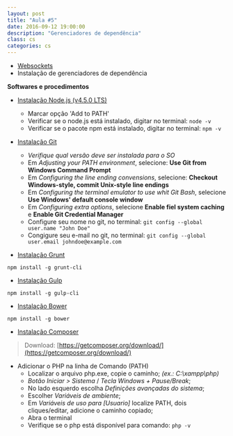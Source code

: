 ```yaml
---
layout: post
title: "Aula #5"
date: 2016-09-12 19:00:00
description: "Gerenciadores de dependência"
class: cs
categories: cs
---
```


- [Websockets](http://www.slideshare.net/jrmessias/websockets-65996231)
- Instalação de gerenciadores de dependência

**Softwares e procedimentos**
- [Instalação Node.js (v4.5.0 LTS)](https://nodejs.org/en/)
  - Marcar opção 'Add to PATH'
  - Verificar se o node.js está instalado, digitar no terminal: `node -v`
  - Verificar se o pacote npm está instalado, digitar no terminal: `npm -v`

- [Instalação Git](https://git-scm.com/)
  - *Verifique qual versão deve ser instalada para o SO*
  - Em *Adjusting your PATH environment*, selecione: **Use Git from Windows Command Prompt**
  - Em *Configuring the line ending convensions*, selecione: **Checkout Windows-style, commit Unix-style line endings**
  - Em *Configuring the terminal emulator to use whit Git Bash*, selecione **Use Windows' default console window**
  - Em *Configuring extra options*, selecione **Enable fiel system caching** e **Enable Git Credential Manager**
  - Configure seu nome no git, no terminal: `git config --global user.name "John Doe"`
  - Congigure seu e-mail no git, no terminal: `git config --global user.email johndoe@example.com`
  
- [Instalação Grunt](http://gruntjs.com/)

`npm install -g grunt-cli`

- [Instalação Gulp](http://gulpjs.com/)

`npm install -g gulp-cli`

- [Instalação Bower](https://bower.io/)

`npm install -g bower`

- [Instalação Composer](https://getcomposer.org/)
> Download: [https://getcomposer.org/download/](https://getcomposer.org/download/)

- Adicionar o PHP na linha de Comando (PATH)
  - Localizar o arquivo php.exe, copie o caminho; *(ex.: C:\xampp\php)*
  - *Botão Iniciar > Sistema* / *Tecla Windows + Pause/Break*;
  - No lado esquerdo escolha *Definições avançadas do sistema*;
  - Escolher *Variáveis de ambiente*;
  - Em *Variáveis de uso para [Usuario]* localize PATH, dois cliques/editar, adicione o caminho copiado;
  - Abra o terminal
  - Verifique se o php está disponível para comando: `php -v`
 
